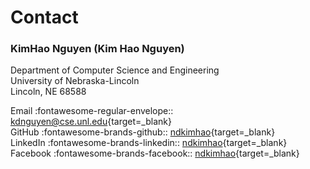 # Contact


### KimHao Nguyen (Kim Hao Nguyen)

Department of Computer Science and Engineering <br>
University of Nebraska-Lincoln <br>
Lincoln, NE 68588

Email :fontawesome-regular-envelope:: [kdnguyen@cse.unl.edu](mailto:kdnguyen@cse.unl.edu){target=_blank} <br>
GitHub :fontawesome-brands-github:: [ndkimhao](https://github.com/ndkimhao){target=_blank} <br>
LinkedIn :fontawesome-brands-linkedin:: [ndkimhao](https://www.linkedin.com/in/ndkimhao){target=_blank} <br>
Facebook :fontawesome-brands-facebook:: [ndkimhao](http://fb.com/ndkimhao){target=_blank} <br>